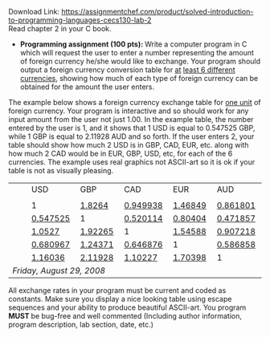 Download Link: https://assignmentchef.com/product/solved-introduction-to-programming-languages-cecs130-lab-2
<br>
<strong> </strong>Read chapter 2 in your C book.

<ul>

 <li><strong>Programming assignment (100 pts): </strong>Write a computer program in C which will request the user to enter a number representing the amount of foreign currency he/she would like to exchange. Your program should output a foreign currency conversion table for <u>at</u> <u>least 6 different currencies</u>, showing how much of each type of foreign currency can be obtained for the amount the user enters.</li>

</ul>

The example below shows a foreign currency exchange table for <u>one unit</u> of foreign currency. Your program is interactive and so should work for any input amount from the user not just 1.00. In the example table, the number entered by the user is 1, and it shows that 1 USD is equal to 0.547525 GBP, while 1 GBP is equal to 2.11928 AUD and so forth.  If the user enters 2, your table should show how much 2 USD is in GBP, CAD, EUR, etc. along with how much 2 CAD would be in EUR, GBP, USD, etc, for each of the 6 currencies. The example uses real graphics not ASCII-art so it is ok if your table is not as visually pleasing.




<table width="440">

 <tbody>

  <tr>

   <td width="37"> </td>

   <td width="84">       USD</td>

   <td width="75">       GBP</td>

   <td width="84">       CAD</td>

   <td width="75">   EUR</td>

   <td width="84">       AUD</td>

  </tr>

  <tr>

   <td width="37"> </td>

   <td width="84"> </td>

   <td width="75"> </td>

   <td width="84"> </td>

   <td width="75"> </td>

   <td width="84"> </td>

  </tr>

  <tr>

   <td width="37"> </td>

   <td width="84">  1</td>

   <td width="75">  <a href="http://www.x-rates.com/d/USD/GBP/graph120.html">1.8264</a></td>

   <td width="84">  <a href="http://www.x-rates.com/d/USD/CAD/graph120.html">0.949938</a></td>

   <td width="75">   <a href="http://www.x-rates.com/d/USD/EUR/graph120.html">1.46849</a></td>

   <td width="84">   <a href="http://www.x-rates.com/d/USD/AUD/graph120.html">0.861801</a></td>

  </tr>

  <tr>

   <td width="37"> </td>

   <td width="84">  <a href="http://www.x-rates.com/d/GBP/USD/graph120.html">0.547525</a></td>

   <td width="75">   1</td>

   <td width="84">  <a href="http://www.x-rates.com/d/GBP/CAD/graph120.html">0.520114</a></td>

   <td width="75">   <a href="http://www.x-rates.com/d/GBP/EUR/graph120.html">0.80404</a></td>

   <td width="84">   <a href="http://www.x-rates.com/d/GBP/AUD/graph120.html">0.471857</a></td>

  </tr>

  <tr>

   <td width="37"> </td>

   <td width="84">  <a href="http://www.x-rates.com/d/CAD/USD/graph120.html">1.0527</a></td>

   <td width="75">  <a href="http://www.x-rates.com/d/CAD/GBP/graph120.html">1.92265</a></td>

   <td width="84">   1</td>

   <td width="75">  <a href="http://www.x-rates.com/d/CAD/EUR/graph120.html">1.54588</a></td>

   <td width="84">   <a href="http://www.x-rates.com/d/CAD/AUD/graph120.html">0.907218</a></td>

  </tr>

  <tr>

   <td width="37"> </td>

   <td width="84">  <a href="http://www.x-rates.com/d/EUR/USD/graph120.html">0.680967</a></td>

   <td width="75">   <a href="http://www.x-rates.com/d/EUR/GBP/graph120.html">1.24371</a></td>

   <td width="84">   <a href="http://www.x-rates.com/d/EUR/CAD/graph120.html">0.646876</a></td>

   <td width="75">   1</td>

   <td width="84">  <a href="http://www.x-rates.com/d/EUR/AUD/graph120.html">0.586858</a></td>

  </tr>

  <tr>

   <td width="37"> </td>

   <td rowspan="2" width="84">  <a href="http://www.x-rates.com/d/AUD/USD/graph120.html">1.16036</a></td>

   <td rowspan="2" width="75">  <a href="http://www.x-rates.com/d/AUD/GBP/graph120.html">2.11928</a></td>

   <td rowspan="2" width="84">   <a href="http://www.x-rates.com/d/AUD/CAD/graph120.html">1.10227</a></td>

   <td rowspan="2" width="75">  <a href="http://www.x-rates.com/d/AUD/EUR/graph120.html">1.70398</a></td>

   <td rowspan="2" width="84">   1</td>

  </tr>

  <tr>

   <td width="37"> </td>

  </tr>

  <tr>

   <td colspan="6" width="440">  <em>Friday, August 29, 2008</em></td>

  </tr>

 </tbody>

</table>










All exchange rates in your program must be current and coded as constants. Make sure you display a nice looking table using escape sequences and your ability to produce beautiful ASCII-art. You program <strong>MUST </strong>be bug-free and well commented (Including author information, program description, lab section, date, etc.)